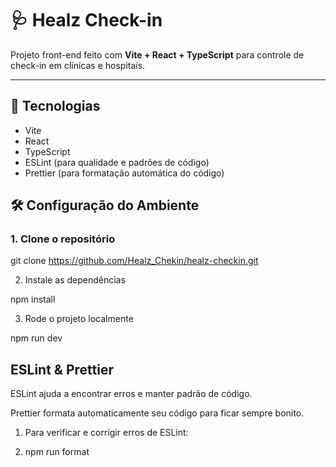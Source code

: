 # 🩺 Healz Check-in

Projeto front-end feito com **Vite + React + TypeScript** para controle de check-in em clínicas e hospitais.

---

## 🚀 Tecnologias

- Vite
- React
- TypeScript
- ESLint (para qualidade e padrões de código)
- Prettier (para formatação automática do código)


## 🛠️ Configuração do Ambiente

### 1. Clone o repositório

git clone https://github.com/Healz_Chekin/healz-checkin.git

2. Instale as dependências

npm install

3. Rode o projeto localmente

npm run dev

## ESLint & Prettier
ESLint ajuda a encontrar erros e manter padrão de código.

Prettier formata automaticamente seu código para ficar sempre bonito.

1. Para verificar e corrigir erros de ESLint:

2. npm run format

